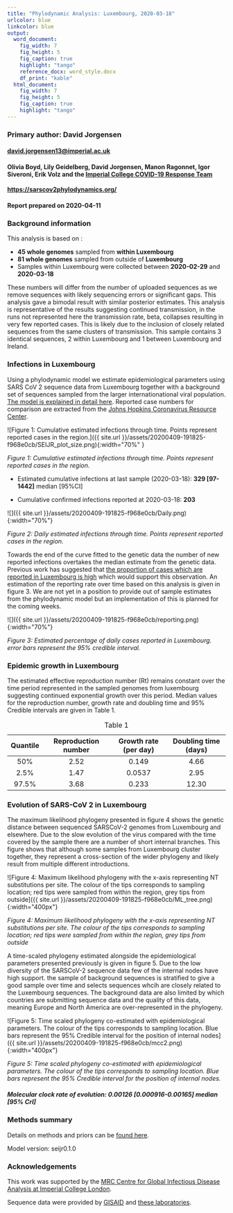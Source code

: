 ```yaml
---
title: "Phylodynamic Analysis: Luxembourg, 2020-03-18"
urlcolor: blue
linkcolor: blue
output:
  word_document:
    fig_width: 7
    fig_height: 5
    fig_caption: true
    highlight: "tango"
    reference_docx: word_style.docx
    df_print: "kable"
  html_document:
    fig_width: 7
    fig_height: 5
    fig_caption: true
    highlight: "tango"
---
```



### Primary author: David Jorgensen

#### <a href="mailto:david.jorgensen13@imperial.ac.uk" class="email">david.jorgensen13@imperial.ac.uk</a>

#### Olivia Boyd, Lily Geidelberg, David Jorgensen, Manon Ragonnet, Igor Siveroni, Erik Volz and the [Imperial College COVID-19 Response Team](http://sarscov2phylodynamics.org/about/)

**<a href="https://sarscov2phylodynamics.org/" class="uri">https://sarscov2phylodynamics.org/</a>**

#### Report prepared on 2020-04-11

### Background information

This analysis is based on :

-   **45 whole genomes** sampled from **within Luxembourg**
-   **81 whole genomes** sampled from outside of **Luxembourg**
-   Samples within Luxembourg were collected between **2020-02-29** and
    **2020-03-18**

These numbers will differ from the number of uploaded sequences as we remove sequences with likely sequencing errors or significant gaps. This analysis gave a bimodal result with similar posterior estimates. This analysis is representative of the results suggesting continued transmission, in the runs not represented here the transmission rate, beta, collapses resulting in very few reported cases. This is likely due to the inclusion of closely related sequences from the same clusters of transmission. This sample contains 3 identical sequences, 2 within Luxembourg and 1 between Luxembourg and Ireland.

### Infections in Luxembourg

Using a phylodynamic model we estimate epidemiological parameters using SARS CoV 2 sequence data from Luxembourg together with a background set of sequences sampled from the larger internationational viral population. [The model is explained in detail here](http://whoinfectedwhom.org/seijr0.1.0_methods.pdf). Reported case numbers for comparison are extracted from the [Johns Hopkins Coronavirus Resource Center](https://coronavirus.jhu.edu/).



![Figure 1: Cumulative estimated infections through time. Points represent reported cases in the region.]({{ site.url }}/assets/20200409-191825-f968e0cb/SEIJR_plot_size.png){:width="70%" }

*Figure 1: Cumulative estimated infections through time. Points represent reported cases in the region.*

<!-- 
<center>
![]({{ site.url }}/assets/20200409-191825-f968e0cb/SEIJR_plot_size.png){:width="70%"}

![Figure 1: Cumulative estimated infections through time. Points represent reported cases in the region.]({{ site.url }}/assets/20200409-191825-f968e0cb/SEIJR_plot_size.png){:width="70%"}

</center>
--> 


-   Estimated cumulative infections at last sample (2020-03-18): **329 [97-1442]** median [95%CI]

-   Cumulative confirmed infections reported at 2020-03-18: **203**  
    

![]({{ site.url }}/assets/20200409-191825-f968e0cb/Daily.png){:width="70%"}

*Figure 2: Daily estimated infections through time. Points represent reported cases in the region.*


Towards the end of the curve fitted to the genetic data the number of new reported infections overtakes the median estimate from the genetic data. Previous work has suggested that [the proportion of cases which are reported in Luxembourg is high](https://cmmid.github.io/topics/covid19/severity/global_cfr_estimates.html) which would support this observation. An estimation of the reporting rate over time based on this analysis is given in figure 3. We are not yet in a position to provide out of sample estimates from the phylodynamic model but an implementation of this is planned for the coming weeks.


![]({{ site.url }}/assets/20200409-191825-f968e0cb/reporting.png){:width="70%"}

*Figure 3: Estimated percentage of daily cases reported in Luxembourg. error bars represent the 95% credible interval.*


### Epidemic growth in Luxembourg

The estimated effective reproduction number (Rt) remains constant over the time period represented in the sampled genomes from luxembourg suggesting continued exponential growth over this period. Median values for the reproduction number, growth rate and doubling time and 95% Credible intervals are given in Table 1.

<center>
<table class="table" style="width: auto !important; ">
<caption>
Table 1
</caption>
<thead>
<tr>
<th style="text-align:center;">
Quantile
</th>
<th style="text-align:center;">
Reproduction number
</th>
<th style="text-align:center;">
Growth rate (per day)
</th>
<th style="text-align:center;">
Doubling time (days)
</th>
</tr>
</thead>
<tbody>
<tr>
<td style="text-align:center;">
50%
</td>
<td style="text-align:center;">
2.52
</td>
<td style="text-align:center;">
0.149
</td>
<td style="text-align:center;">
4.66
</td>
</tr>
<tr>
<td style="text-align:center;">
2.5%
</td>
<td style="text-align:center;">
1.47
</td>
<td style="text-align:center;">
0.0537
</td>
<td style="text-align:center;">
2.95
</td>
</tr>
<tr>
<td style="text-align:center;">
97.5%
</td>
<td style="text-align:center;">
3.68
</td>
<td style="text-align:center;">
0.233
</td>
<td style="text-align:center;">
12.30
</td>
</tr>
</tbody>
</table>
</center>

### Evolution of SARS-CoV 2 in Luxembourg

The maximum likelihood phylogeny presented in figure 4 shows the genetic distance between sequenced SARSCoV-2 genomes from Luxembourg and elsewhere. Due to the slow evolution of the virus compared with the time covered by the sample there are a number of short internal branches. This figure shows that although some samples from Luxembourg cluster together, they represent a cross-section of the wider phylogeny and likely result from multiple different introductions.


![Figure 4: Maximum likelihood phylogeny with the x-axis representing NT substitutions per site. The colour of the tips corresponds to sampling location; red tips were sampled from within the region, grey tips from outside]({{ site.url }}/assets/20200409-191825-f968e0cb/ML_tree.png){:width="400px"}

*Figure 4: Maximum likelihood phylogeny with the x-axis representing NT substitutions per site. The colour of the tips corresponds to sampling location; red tips were sampled from within the region, grey tips from outside*

A time-scaled phylogeny estimated alongside the epidemiological parameters presented previously is given in figure 5. Due to the low diversity of the SARSCoV-2 sequence data few of the internal nodes have high support. the sample of background sequences is stratified to give a good sample over time and selects sequences whcih are closely related to the Luxembourg sequences. The background data are also limited by which countries are submitting sequence data and the quality of this data, meaning Europe and North America are over-represented in the phylogeny.


![Figure 5: Time scaled phylogeny co-estimated with epidemiological parameters. The colour of the tips corresponds to sampling location. Blue bars represent the 95% Credible interval for the position of internal nodes]({{ site.url }}/assets/20200409-191825-f968e0cb/mcc2.png){:width="400px"}

*Figure 5: Time scaled phylogeny co-estimated with epidemiological parameters. The colour of the tips corresponds to sampling location. Blue bars represent the 95% Credible interval for the position of internal nodes.*

##### Molecular clock rate of evolution: **0.00126 [0.000916-0.00165]** median [95% CrI]

<!-- #### (optional) Number of introductions into Luxembourg (someone needs to write code to compute this) -->

### Methods summary

Details on methods and priors can be [found here](http://whoinfectedwhom.org/seijr0.1.0_methods.pdf).

Model version: seijr0.1.0

### Acknowledgements

This work was supported by the [MRC Centre for Global Infectious Disease Analysis at Imperial College London](https://www.imperial.ac.uk/mrc-global-infectious-disease-analysis).

Sequence data were provided by [GISAID](http://www.epicov.org) and [these laboratories](http://whoinfectedwhom.org/gisaid_cov2020_acknowledgement_table.xls).
